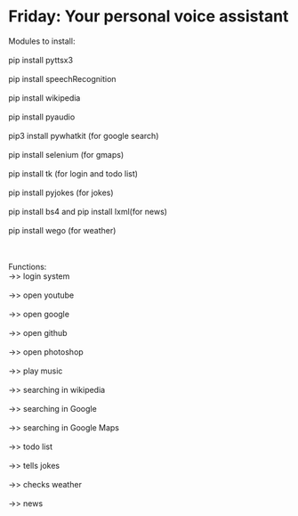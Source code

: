# Friday: Your personal voice assistant

Modules to install:<br><br>
pip install pyttsx3<br><br>
pip install speechRecognition<br><br>
pip install wikipedia<br><br>
pip install pyaudio<br><br>
pip3 install pywhatkit (for google search)<br><br>
pip install selenium (for gmaps) <br><br>
pip install tk (for login and todo list) <br><br>
pip install pyjokes (for jokes) <br><br>
pip install bs4 and pip install lxml(for news)<br><br>
pip install wego (for weather) <br><br>

 <br>
Functions: <br>
->> login system<br><br>
->> open youtube<br><br>
->> open google<br><br>
->> open github<br><br>
->> open photoshop<br><br>
->> play music<br><br>
->> searching in wikipedia<br><br>
->> searching in Google<br><br>
->> searching in Google Maps<br><br>
->> todo list<br><br>
->> tells jokes<br><br>
->> checks weather<br><br>
->> news<br><br>
